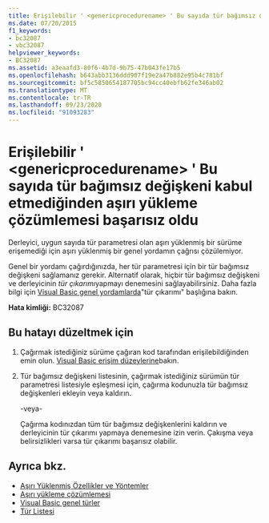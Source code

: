 ```yaml
---
title: Erişilebilir ' <genericprocedurename> ' Bu sayıda tür bağımsız değişkeni kabul etmediğinden aşırı yükleme çözümlemesi başarısız oldu
ms.date: 07/20/2015
f1_keywords:
- bc32087
- vbc32087
helpviewer_keywords:
- BC32087
ms.assetid: a3eaafd3-80f6-4b7d-9b75-47b043fe17b5
ms.openlocfilehash: b643abb3136ddd907f19e2a47b882e95b4c781bf
ms.sourcegitcommit: bf5c5850654187705bc94cc40ebfb62fe346ab02
ms.translationtype: MT
ms.contentlocale: tr-TR
ms.lasthandoff: 09/23/2020
ms.locfileid: "91093283"
---
```

# <a name="overload-resolution-failed-because-no-accessible-genericprocedurename-accepts-this-number-of-type-arguments"></a>Erişilebilir ' \<genericprocedurename> ' Bu sayıda tür bağımsız değişkeni kabul etmediğinden aşırı yükleme çözümlemesi başarısız oldu

Derleyici, uygun sayıda tür parametresi olan aşırı yüklenmiş bir sürüme erişemediği için aşırı yüklenmiş bir genel yordamın çağrısı çözülemiyor.  
  
 Genel bir yordamı çağırdığınızda, her tür parametresi için bir tür bağımsız değişkeni sağlamanız gerekir. Alternatif olarak, hiçbir tür bağımsız değişkeni ve derleyicinin *tür çıkarımı*yapmayı denemesini sağlayabilirsiniz. Daha fazla bilgi için [Visual Basic genel yordamlarda](../programming-guide/language-features/data-types/generic-procedures.md)"tür çıkarımı" başlığına bakın.  
  
 **Hata kimliği:** BC32087  
  
## <a name="to-correct-this-error"></a>Bu hatayı düzeltmek için  
  
1. Çağırmak istediğiniz sürüme çağıran kod tarafından erişilebildiğinden emin olun. [Visual Basic erişim düzeylerine](../programming-guide/language-features/declared-elements/access-levels.md)bakın.  
  
2. Tür bağımsız değişkeni listesinin, çağırmak istediğiniz sürümün tür parametresi listesiyle eşleşmesi için, çağırma kodunuzla tür bağımsız değişkenleri ekleyin veya kaldırın.  
  
     -veya-  
  
     Çağırma kodınızdan tüm tür bağımsız değişkenlerini kaldırın ve derleyicinin tür çıkarımı yapmaya denemesine izin verin. Çakışma veya belirsizlikleri varsa tür çıkarımı başarısız olabilir.  
  
## <a name="see-also"></a>Ayrıca bkz.

- [Aşırı Yüklenmiş Özellikler ve Yöntemler](../programming-guide/language-features/objects-and-classes/overloaded-properties-and-methods.md)
- [Aşırı yükleme çözümlemesi](../programming-guide/language-features/procedures/overload-resolution.md)
- [Visual Basic genel türler](../programming-guide/language-features/data-types/generic-types.md)
- [Tür Listesi](../language-reference/statements/type-list.md)
